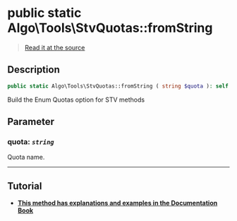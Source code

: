 # public static Algo\Tools\StvQuotas::fromString

> [Read it at the source](https://github.com/julien-boudry/Condorcet/blob/master/src/Algo/Tools/StvQuotas.php#L33)

## Description    

```php
public static Algo\Tools\StvQuotas::fromString ( string $quota ): self
```

Build the Enum Quotas option for STV methods

## Parameter

### **quota:** *`string`*   
Quota name.    

---------------------------------------

## Tutorial

* **[This method has explanations and examples in the Documentation Book](https://docs.condorcet.io/VotingMethods)**    

